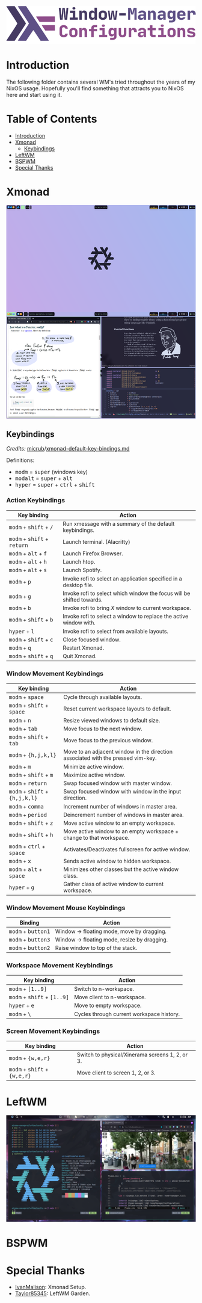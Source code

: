 <img alt="WM-related Configurations" src="../../assets/wm-related.png" align="center">

# Introduction
The following folder contains several WM's tried throughout the years of my NixOS usage. Hopefully you'll find something that attracts you to NixOS here and start using it.

# Table of Contents
- [Introduction](#introduction)
- [Xmonad](#xmonad)
  - [Keybindings](#keybindings)
- [LeftWM](#leftwm)
- [BSPWM](#bspwm)
- [Special Thanks](#special-thanks)

# Xmonad
<img alt="Xmonad Desktop" src="../../assets/xmonad-desktop.png" align="center">

## Keybindings
*Credits:* [micrub](https://gist.github.com)/[xmonad-default-key-bindings.md](https://gist.github.com/micrub/aeebe7eb4d2df9e5e203e76a0fd89542)

Definitions:
- <kbd>modm</kbd> = <kbd>super</kbd> (windows key)
- <kbd>modalt</kbd> = <kbd>super</kbd> + <kbd>alt</kbd>
- <kbd>hyper</kbd> = <kbd>super</kbd> + <kbd>ctrl</kbd> + <kbd>shift</kbd>

### Action Keybindings

| Key binding                                            | Action                                                                |
|--------------------------------------------------------|-----------------------------------------------------------------------|
| <kbd>modm</kbd> + <kbd>shift</kbd> + <kbd>/</kbd>      | Run xmessage with a summary of the default keybindings.               |
| <kbd>modm</kbd> + <kbd>shift</kbd> + <kbd>return</kbd> | Launch terminal. (Alacritty)                                          |
| <kbd>modm</kbd> + <kbd>alt</kbd> + <kbd>f</kbd>        | Launch Firefox Browser.                                               |
| <kbd>modm</kbd> + <kbd>alt</kbd> + <kbd>h</kbd>        | Launch htop.                                                          |
| <kbd>modm</kbd> + <kbd>alt</kbd> + <kbd>s</kbd>        | Launch Spotify.                                                       |
| <kbd>modm</kbd> + <kbd>p</kbd>                         | Invoke rofi to select an application specified in a desktop file.     |
| <kbd>modm</kbd> + <kbd>g</kbd>                         | Invoke rofi to select which window the focus will be shifted towards. |
| <kbd>modm</kbd> + <kbd>b</kbd>                         | Invoke rofi to bring *X* window to current workspace.                 |
| <kbd>modm</kbd> + <kbd>shift</kbd> + <kbd>b</kbd>      | Invoke rofi to select a window to replace the active window with.     |
| <kbd>hyper</kbd> + <kbd>l</kbd>                        | Invoke rofi to select from available layouts.                         |
| <kbd>modm</kbd> + <kbd>shift</kbd> + <kbd>c</kbd>      | Close focused window.                                                 |
| <kbd>modm</kbd> + <kbd>q</kbd>                         | Restart Xmonad.                                                       |
| <kbd>modm</kbd> + <kbd>shift</kbd> + <kbd>q</kbd>      | Quit Xmonad.                                                          |

### Window Movement Keybindings

| Key binding                                               | Action                                                                           |
|-----------------------------------------------------------|----------------------------------------------------------------------------------|
| <kbd>modm</kbd> + <kbd>space</kbd>                        | Cycle through available layouts.                                                 |
| <kbd>modm</kbd> + <kbd>shift</kbd> + <kbd>space</kbd>     | Reset current workspace layouts to default.                                      |
| <kbd>modm</kbd> + <kbd>n</kbd>                            | Resize viewed windows to default size.                                           |
| <kbd>modm</kbd> + <kbd>tab</kbd>                          | Move focus to the next window.                                                   |
| <kbd>modm</kbd> + <kbd>shift</kbd> + <kbd>tab</kbd>       | Move focus to the previous window.                                               |
| <kbd>modm</kbd> + <kbd>{h,j,k,l}</kbd>                    | Move to an adjacent window in the direction associated with the pressed vim-key. |
| <kbd>modm</kbd> + <kbd>m</kbd>                            | Minimize active window.                                                          |
| <kbd>modm</kbd> + <kbd>shift</kbd> + <kbd>m</kbd>         | Maximize active window.                                                          |
| <kbd>modm</kbd> + <kbd>return</kbd>                       | Swap focused window with master window.                                          |
| <kbd>modm</kbd> + <kbd>shift</kbd> + <kbd>{h,j,k,l}</kbd> | Swap focused window with window in the input direction.                          |
| <kbd>modm</kbd> + <kbd>comma</kbd>                        | Increment number of windows in master area.                                      |
| <kbd>modm</kbd> + <kbd>period</kbd>                       | Deincrement number of windows in master area.                                    |
| <kbd>modm</kbd> + <kbd>shift</kbd> + <kbd>z</kbd>         | Move active window to an empty workspace.                                        |
| <kbd>modm</kbd> + <kbd>shift</kbd> + <kbd>h</kbd>         | Move active window to an empty workspace + change to that workspace.             |
| <kbd>modm</kbd> + <kbd>ctrl</kbd> + <kbd>space</kbd>      | Activates/Deactivates fullscreen for active window.                              |
| <kbd>modm</kbd> + <kbd>x</kbd>                            | Sends active window to hidden workspace.                                         |
| <kbd>modm</kbd> + <kbd>alt</kbd> + <kbd>space</kbd>       | Minimizes other classes but the active window class.                             |
| <kbd>hyper</kbd> + <kbd>g</kbd>                           | Gather class of active window to current workspace.                              |

### Window Movement Mouse Keybindings

| Binding                              | Action                                       |
|--------------------------------------|----------------------------------------------|
| <kbd>modm</kbd> + <kbd>button1</kbd> | Window -> floating mode, move by dragging.   |
| <kbd>modm</kbd> + <kbd>button3</kbd> | Window -> floating mode, resize by dragging. |
| <kbd>modm</kbd> + <kbd>button2</kbd> | Raise window to top of the stack.            |

### Workspace Movement Keybindings

| Key binding                                            | Action                                    |
|--------------------------------------------------------|-------------------------------------------|
| <kbd>modm</kbd> + <kbd>[1..9]</kbd>                    | Switch to n-workspace.                    |
| <kbd>modm</kbd> + <kbd>shift</kbd> + <kbd>[1..9]</kbd> | Move client to n-workspace.               |
| <kbd>hyper</kbd> + <kbd>e                              | Move to empty workspace.                  |
| <kbd>modm</kbd> + <kbd>\\</kbd>                        | Cycles through current workspace history. |

### Screen Movement Keybindings

| Key binding                                             | Action                                          |
|---------------------------------------------------------|-------------------------------------------------|
| <kbd>modm</kbd> + <kbd>{w,e,r}</kbd>                    | Switch to physical/Xinerama screens 1, 2, or 3. |
| <kbd>modm</kbd> + <kbd>shift</kbd> + <kbd>{w,e,r}</kbd> | Move client to screen 1, 2, or 3.               |

# LeftWM
<img alt="Xmonad Desktop" src="../../assets/leftwm-desktop.png" align="center">

# BSPWM

# Special Thanks
- [IvanMalison](https://github.com/IvanMalison): Xmonad Setup.
- [Taylor85345](https://github.com/taylor85345/leftwm-theme-garden): LeftWM Garden.

